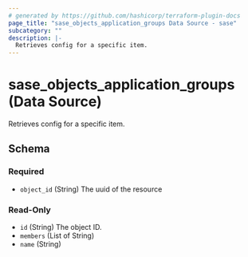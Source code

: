 ```yaml
---
# generated by https://github.com/hashicorp/terraform-plugin-docs
page_title: "sase_objects_application_groups Data Source - sase"
subcategory: ""
description: |-
  Retrieves config for a specific item.
---
```


# sase_objects_application_groups (Data Source)

Retrieves config for a specific item.



<!-- schema generated by tfplugindocs -->
## Schema

### Required

- `object_id` (String) The uuid of the resource

### Read-Only

- `id` (String) The object ID.
- `members` (List of String)
- `name` (String)



